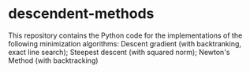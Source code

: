 # descendent-methods
This repository contains the Python code for the implementations of the following minimization algorithms: Descent gradient (with backtranking, exact line search); Steepest descent (with squared norm); Newton's Method (with backtracking)
